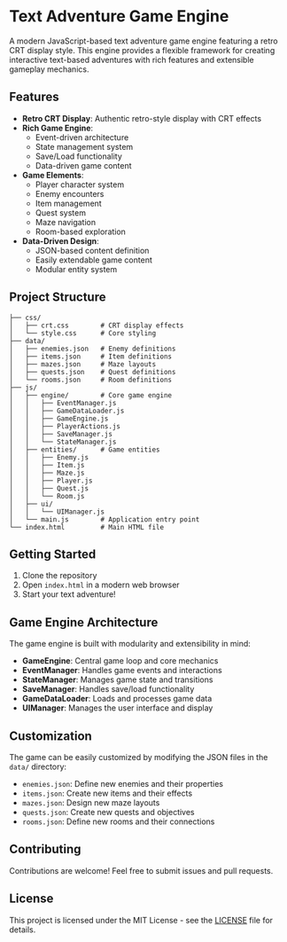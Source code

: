 # Text Adventure Game Engine

A modern JavaScript-based text adventure game engine featuring a retro CRT display style. This engine provides a flexible framework for creating interactive text-based adventures with rich features and extensible gameplay mechanics.

## Features

- **Retro CRT Display**: Authentic retro-style display with CRT effects
- **Rich Game Engine**:
  - Event-driven architecture
  - State management system
  - Save/Load functionality
  - Data-driven game content
- **Game Elements**:
  - Player character system
  - Enemy encounters
  - Item management
  - Quest system
  - Maze navigation
  - Room-based exploration
- **Data-Driven Design**:
  - JSON-based content definition
  - Easily extendable game content
  - Modular entity system

## Project Structure

```
├── css/
│   ├── crt.css        # CRT display effects
│   └── style.css      # Core styling
├── data/
│   ├── enemies.json   # Enemy definitions
│   ├── items.json     # Item definitions
│   ├── mazes.json     # Maze layouts
│   ├── quests.json    # Quest definitions
│   └── rooms.json     # Room definitions
├── js/
│   ├── engine/        # Core game engine
│   │   ├── EventManager.js
│   │   ├── GameDataLoader.js
│   │   ├── GameEngine.js
│   │   ├── PlayerActions.js
│   │   ├── SaveManager.js
│   │   └── StateManager.js
│   ├── entities/      # Game entities
│   │   ├── Enemy.js
│   │   ├── Item.js
│   │   ├── Maze.js
│   │   ├── Player.js
│   │   ├── Quest.js
│   │   └── Room.js
│   ├── ui/
│   │   └── UIManager.js
│   └── main.js        # Application entry point
└── index.html         # Main HTML file
```

## Getting Started

1. Clone the repository
2. Open `index.html` in a modern web browser
3. Start your text adventure!

## Game Engine Architecture

The game engine is built with modularity and extensibility in mind:

- **GameEngine**: Central game loop and core mechanics
- **EventManager**: Handles game events and interactions
- **StateManager**: Manages game state and transitions
- **SaveManager**: Handles save/load functionality
- **GameDataLoader**: Loads and processes game data
- **UIManager**: Manages the user interface and display

## Customization

The game can be easily customized by modifying the JSON files in the `data/` directory:

- `enemies.json`: Define new enemies and their properties
- `items.json`: Create new items and their effects
- `mazes.json`: Design new maze layouts
- `quests.json`: Create new quests and objectives
- `rooms.json`: Define new rooms and their connections

## Contributing

Contributions are welcome! Feel free to submit issues and pull requests.

## License

This project is licensed under the MIT License - see the [LICENSE](LICENSE) file for details.
